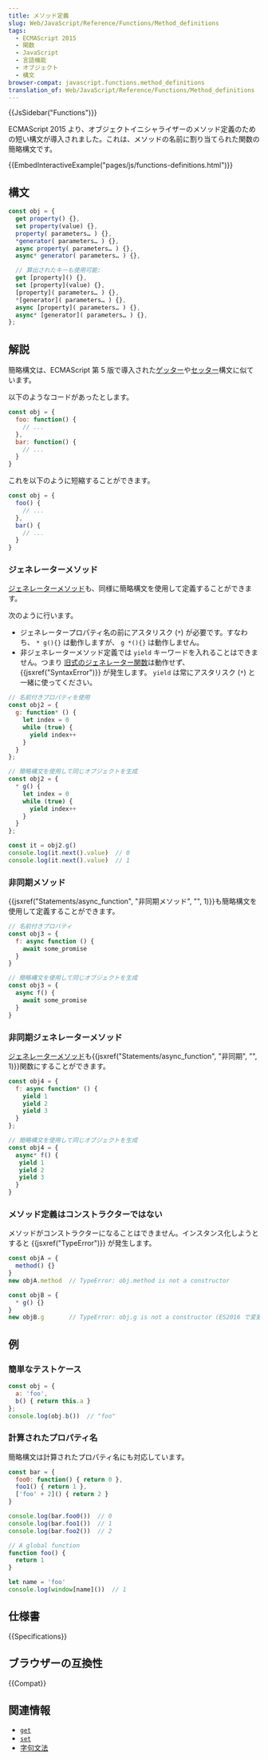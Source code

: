 ```yaml
---
title: メソッド定義
slug: Web/JavaScript/Reference/Functions/Method_definitions
tags:
  - ECMAScript 2015
  - 関数
  - JavaScript
  - 言語機能
  - オブジェクト
  - 構文
browser-compat: javascript.functions.method_definitions
translation_of: Web/JavaScript/Reference/Functions/Method_definitions
---
```

{{JsSidebar("Functions")}}

ECMAScript 2015 より、オブジェクトイニシャライザーのメソッド定義のための短い構文が導入されました。これは、メソッドの名前に割り当てられた関数の簡略構文です。

{{EmbedInteractiveExample("pages/js/functions-definitions.html")}}

## 構文

```js
const obj = {
  get property() {},
  set property(value) {},
  property( parameters… ) {},
  *generator( parameters… ) {},
  async property( parameters… ) {},
  async* generator( parameters… ) {},

  // 算出されたキーも使用可能:
  get [property]() {},
  set [property](value) {},
  [property]( parameters… ) {},
  *[generator]( parameters… ) {},
  async [property]( parameters… ) {},
  async* [generator]( parameters… ) {},
};
```

## 解説

簡略構文は、ECMAScript 第 5 版で導入された[ゲッター](/ja/docs/Web/JavaScript/Reference/Functions/get)や[セッター](/ja/docs/Web/JavaScript/Reference/Functions/set)構文に似ています。

以下のようなコードがあったとします。

```js
const obj = {
  foo: function() {
    // ...
  },
  bar: function() {
    // ...
  }
}
```

これを以下のように短縮することができます。

```js
const obj = {
  foo() {
    // ...
  },
  bar() {
    // ...
  }
}
```

### ジェネレーターメソッド

[ジェネレーターメソッド](/ja/docs/Web/JavaScript/Reference/Statements/function*)も、同様に簡略構文を使用して定義することができます。

次のように行います。

- ジェネレータープロパティ名の前にアスタリスク (`*`) が必要です。すなわち、 `* g(){}` は動作しますが、 `g *(){}` は動作しません。
- 非ジェネレーターメソッド定義では `yield` キーワードを入れることはできません。つまり [旧式のジェネレーター関数](/ja/docs/Web/JavaScript/Reference/Statements/Legacy_generator_function)は動作せず、 {{jsxref("SyntaxError")}} が発生します。 `yield` は常にアスタリスク (`*`) と一緒に使ってください。

```js
// 名前付きプロパティを使用
const obj2 = {
  g: function* () {
    let index = 0
    while (true) {
      yield index++
    }
  }
};

// 簡略構文を使用して同じオブジェクトを生成
const obj2 = {
  * g() {
    let index = 0
    while (true) {
      yield index++
    }
  }
};

const it = obj2.g()
console.log(it.next().value)  // 0
console.log(it.next().value)  // 1
```

### 非同期メソッド

{{jsxref("Statements/async_function", "非同期メソッド", "", 1)}}も簡略構文を使用して定義することができます。

```js
// 名前付きプロパティ
const obj3 = {
  f: async function () {
    await some_promise
  }
}

// 簡略構文を使用して同じオブジェクトを生成
const obj3 = {
  async f() {
    await some_promise
  }
}
```

### 非同期ジェネレーターメソッド

[ジェネレーターメソッド](/ja/docs/Web/JavaScript/Reference/Statements/function*)も{{jsxref("Statements/async_function", "非同期", "", 1)}}関数にすることができます。

```js
const obj4 = {
  f: async function* () {
    yield 1
    yield 2
    yield 3
  }
};

// 簡略構文を使用して同じオブジェクトを生成
const obj4 = {
  async* f() {
   yield 1
   yield 2
   yield 3
  }
}
```

### メソッド定義はコンストラクターではない

メソッドがコンストラクターになることはできません。インスタンス化しようとすると {{jsxref("TypeError")}} が発生します。

```js example-bad
const objA = {
  method() {}
}
new objA.method  // TypeError: obj.method is not a constructor

const objB = {
  * g() {}
}
new objB.g       // TypeError: obj.g is not a constructor (ES2016 で変更)
```

## 例

### 簡単なテストケース

```js
const obj = {
  a: 'foo',
  b() { return this.a }
};
console.log(obj.b())  // "foo"
```

### 計算されたプロパティ名

簡略構文は計算されたプロパティ名にも対応しています。

```js
const bar = {
  foo0: function() { return 0 },
  foo1() { return 1 },
  ['foo' + 2]() { return 2 }
}

console.log(bar.foo0())  // 0
console.log(bar.foo1())  // 1
console.log(bar.foo2())  // 2

// A global function
function foo() {
  return 1
}

let name = 'foo'
console.log(window[name]())  // 1
```

## 仕様書

{{Specifications}}

## ブラウザーの互換性

{{Compat}}

## 関連情報

- [`get`](/ja/docs/Web/JavaScript/Reference/Functions/get)
- [`set`](/ja/docs/Web/JavaScript/Reference/Functions/set)
- [字句文法](/ja/docs/Web/JavaScript/Reference/Lexical_grammar)
